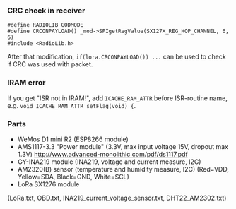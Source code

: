 ### CRC check in receiver
```
#define RADIOLIB_GODMODE
#define CRCONPAYLOAD() _mod->SPIgetRegValue(SX127X_REG_HOP_CHANNEL, 6, 6)
#include <RadioLib.h>
```
After that modification, `if(lora.CRCONPAYLOAD()) ...` can be used to check if CRC was used with packet.

### IRAM error
If you get "ISR not in IRAM!", add `ICACHE_RAM_ATTR` before ISR-routine name, e.g. `void ICACHE_RAM_ATTR setFlag(void) {`.

### Parts
- WeMos D1 mini R2 (ESP8266 module)
- AMS1117-3.3 "Power module" (3.3V, max input voltage 15V, dropout max 1.3V) http://www.advanced-monolithic.com/pdf/ds1117.pdf
- GY-INA219 module (INA219, voltage and current measure, I2C)
- AM2320(B) sensor (temperature and humidity measure, I2C) (Red=VDD, Yellow=SDA, Black=GND, White=SCL)
- LoRa SX1276 module

(LoRa.txt, OBD.txt, INA219_current_voltage_sensor.txt, DHT22_AM2302.txt)

